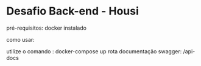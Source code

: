 # Desafio Back-end - Housi

pré-requisitos: docker instalado



como usar:

utilize o comando : docker-compose up
rota documentação swagger: /api-docs
